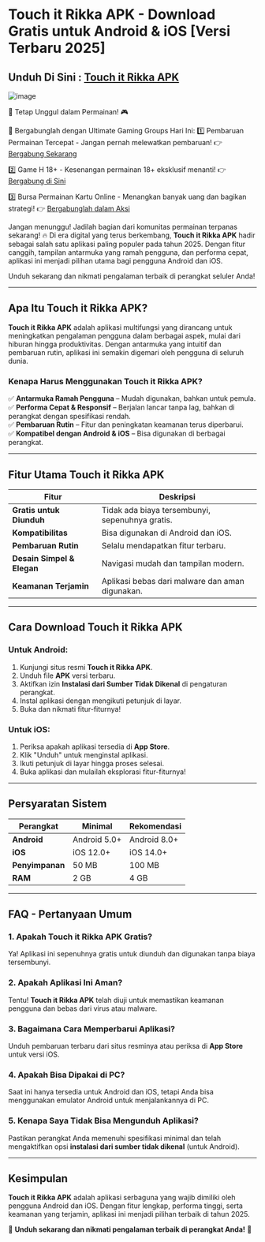 # **Touch it Rikka APK - Download Gratis untuk Android & iOS [Versi Terbaru 2025]**  

## Unduh Di Sini : [Touch it Rikka APK ](https://apkfyp.com/touch-it-rikka.html)

![image](https://github.com/user-attachments/assets/452b4129-a1a1-4e0b-8c59-028fcd6f2240)

🚀 Tetap Unggul dalam Permainan! 🎮

📢 Bergabunglah dengan Ultimate Gaming Groups Hari Ini:
1️⃣ Pembaruan Permainan Tercepat - Jangan pernah melewatkan pembaruan!
👉 [Bergabung Sekarang](https://t.me/apk_fyp)

2️⃣ Game H 18+ - Kesenangan permainan 18+ eksklusif menanti!
👉 [Bergabung di Sini](https://t.me/apkfypgame18)

3️⃣ Bursa Permainan Kartu Online - Menangkan banyak uang dan bagikan strategi!
👉 [Bergabunglah dalam Aksi](https://t.me/apkfypslotgamea)

Jangan menunggu! Jadilah bagian dari komunitas permainan terpanas sekarang! 🔥
Di era digital yang terus berkembang, **Touch it Rikka APK** hadir sebagai salah satu aplikasi paling populer pada tahun 2025. Dengan fitur canggih, tampilan antarmuka yang ramah pengguna, dan performa cepat, aplikasi ini menjadi pilihan utama bagi pengguna Android dan iOS.  

Unduh sekarang dan nikmati pengalaman terbaik di perangkat seluler Anda!  

---

## **Apa Itu Touch it Rikka APK?**  

**Touch it Rikka APK** adalah aplikasi multifungsi yang dirancang untuk meningkatkan pengalaman pengguna dalam berbagai aspek, mulai dari hiburan hingga produktivitas. Dengan antarmuka yang intuitif dan pembaruan rutin, aplikasi ini semakin digemari oleh pengguna di seluruh dunia.  

### **Kenapa Harus Menggunakan Touch it Rikka APK?**  

✅ **Antarmuka Ramah Pengguna** – Mudah digunakan, bahkan untuk pemula.  
✅ **Performa Cepat & Responsif** – Berjalan lancar tanpa lag, bahkan di perangkat dengan spesifikasi rendah.  
✅ **Pembaruan Rutin** – Fitur dan peningkatan keamanan terus diperbarui.  
✅ **Kompatibel dengan Android & iOS** – Bisa digunakan di berbagai perangkat.  

---

## **Fitur Utama Touch it Rikka APK**  

| **Fitur**             | **Deskripsi**                                              |
|----------------------|----------------------------------------------------------|
| **Gratis untuk Diunduh** | Tidak ada biaya tersembunyi, sepenuhnya gratis. |
| **Kompatibilitas** | Bisa digunakan di Android dan iOS. |
| **Pembaruan Rutin** | Selalu mendapatkan fitur terbaru. |
| **Desain Simpel & Elegan** | Navigasi mudah dan tampilan modern. |
| **Keamanan Terjamin** | Aplikasi bebas dari malware dan aman digunakan. |

---

## **Cara Download Touch it Rikka APK**  

### **Untuk Android:**  
1. Kunjungi situs resmi **Touch it Rikka APK**.  
2. Unduh file **APK** versi terbaru.  
3. Aktifkan izin **Instalasi dari Sumber Tidak Dikenal** di pengaturan perangkat.  
4. Instal aplikasi dengan mengikuti petunjuk di layar.  
5. Buka dan nikmati fitur-fiturnya!  

### **Untuk iOS:**  
1. Periksa apakah aplikasi tersedia di **App Store**.  
2. Klik "Unduh" untuk menginstal aplikasi.  
3. Ikuti petunjuk di layar hingga proses selesai.  
4. Buka aplikasi dan mulailah eksplorasi fitur-fiturnya!  

---

## **Persyaratan Sistem**  

| **Perangkat** | **Minimal** | **Rekomendasi** |
|--------------|------------|----------------|
| **Android**  | Android 5.0+ | Android 8.0+ |
| **iOS**      | iOS 12.0+ | iOS 14.0+ |
| **Penyimpanan** | 50 MB | 100 MB |
| **RAM** | 2 GB | 4 GB |

---

## **FAQ - Pertanyaan Umum**  

### **1. Apakah Touch it Rikka APK Gratis?**  
Ya! Aplikasi ini sepenuhnya gratis untuk diunduh dan digunakan tanpa biaya tersembunyi.  

### **2. Apakah Aplikasi Ini Aman?**  
Tentu! **Touch it Rikka APK** telah diuji untuk memastikan keamanan pengguna dan bebas dari virus atau malware.  

### **3. Bagaimana Cara Memperbarui Aplikasi?**  
Unduh pembaruan terbaru dari situs resminya atau periksa di **App Store** untuk versi iOS.  

### **4. Apakah Bisa Dipakai di PC?**  
Saat ini hanya tersedia untuk Android dan iOS, tetapi Anda bisa menggunakan emulator Android untuk menjalankannya di PC.  

### **5. Kenapa Saya Tidak Bisa Mengunduh Aplikasi?**  
Pastikan perangkat Anda memenuhi spesifikasi minimal dan telah mengaktifkan opsi **instalasi dari sumber tidak dikenal** (untuk Android).  

---

## **Kesimpulan**  

**Touch it Rikka APK** adalah aplikasi serbaguna yang wajib dimiliki oleh pengguna Android dan iOS. Dengan fitur lengkap, performa tinggi, serta keamanan yang terjamin, aplikasi ini menjadi pilihan terbaik di tahun 2025.  

🚀 **Unduh sekarang dan nikmati pengalaman terbaik di perangkat Anda!** 🚀
